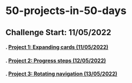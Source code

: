 # 50-projects-in-50-days

## Challenge Start: 11/05/2022

#### . [Project 1: Expanding cards (11/05/2022)](./expanding-cards)
#### . [Project 2: Progress steps (12/05/2022)](./progress-steps) 
#### . [Project 3: Rotating navigation (13/05/2022)](./rotating-navigation) 


